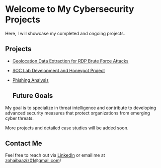 # Welcome to My Cybersecurity Projects

Here, I will showcase my completed and ongoing projects.

## Projects
- [Geolocation Data Extraction for RDP Brute Force Attacks](Geolocation.md)
- [SOC Lab Development and Honeypot Project](soc-lab.md)
- [Phishing Analysis](Phishing-Analysis.md)

  ## Future Goals
My goal is to specialize in threat intelligence and contribute to developing advanced security measures that protect organizations from emerging cyber threats.


More projects and detailed case studies will be added soon.




## Contact Me
Feel free to reach out via [LinkedIn]([https://www.linkedin.com/in/zohaib-a-aziz/](https://www.linkedin.com/in/zohaib-a-aziz/)) or email me at [zohaibaaziz01@gmail.com](mailto:zohaibaaziz01@gmail.com)!
